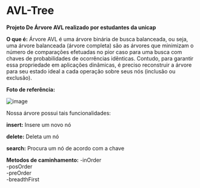 # AVL-Tree

<b> Projeto De Árvore AVL realizado por estudantes da unicap </b>

<b>O que é:</b> Árvore AVL é uma árvore binária de busca balanceada, ou seja, uma árvore balanceada (árvore completa) são as árvores que minimizam o número de comparações efetuadas no pior caso para uma busca com chaves de probabilidades de ocorrências idênticas. Contudo, para garantir essa propriedade em aplicações dinâmicas, é preciso reconstruir a árvore para seu estado ideal a cada operação sobre seus nós (inclusão ou exclusão).

<b>Foto de referência:</b>


![image](https://user-images.githubusercontent.com/100130158/188705567-ba00f7de-af5c-412f-b7d6-0b8b8d100d9b.png)

Nossa árvore possui tais funcionalidades:

<b>insert:</b> Insere um novo nó

<b>delete:</b> Deleta um nó
  
<b>search:</b> Procura um nó de acordo com a chave
  
<b>Metodos de caminhamento:</b>
-inOrder <br>
-posOrder <br>
-preOrder <br>
-breadthFirst <br>

